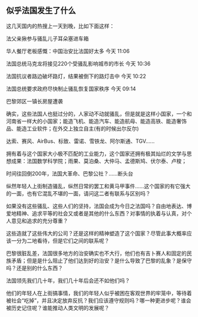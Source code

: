 ## 似乎法国发生了什么

这几天国内的热搜上一天到晚，比如下面这样：

法父亲揪参与骚乱儿子耳朵塞进车箱

华人餐厅老板感慨：中国治安比法国好太多
今天 11:06

法国总统马克龙将接见220个受骚乱影响城市的市长
今天 10:36

法国抗议者路边破坏路灯，结果被倒下的路灯击中
今天 10:22

法国总统要求政府尽快制止骚乱恢复国家秩序
今天 09:14

巴黎郊区一镇长房屋遭袭

确实，这些法国人也挺过分的，人家动不动就骚乱，但是就是这样小国家，一个和河南省一样大的小国家；能造飞机、能造汽车、能造航母、能造高铁、能造奢饰品、能造工业软件；在外交上独立自主(有的时候出尔反尔)

达索、赛风、AirBus、标致、雷诺、雪铁龙、阿尔斯通、TGV......

拥有着与这个国家大小极不匹配的工业能力，这个国家还拥有极其灿烂的文学与思想成果：法国数学科学院；雨果、莫泊桑、大仲马、孟德斯鸠、伏尔泰、卢梭；

时间往回倒200年，法国大革命、巴黎公社？......断头台

纵然年轻人上街制造骚乱，纵然日常的罢工和黄马甲事件......这个国家的有它强大的一面，也有它混乱不堪的一面，请问这二者有联系与区别吗？

如果没有这些骚乱、这些人们的坚持，法国会成为今日之法国吗？自由地表达、博爱地精神、追求平等的社会又或者是其他的什么东西？对事情的执着与认真，对个人意见和追求的充分尊重？

这些造就了这些伟大的公司？还是这样的精神塑造了这个国家？尽管此事大概率应该一分为二地看待，但是它们之间的联系呢？

巴黎很脏乱差，法国很多地方的治安确实也不大行，他们也有吉卜赛人和固定的民族矛盾；但是是什么阻止了他们达到好的治安？是什么导致了巴黎的乱象？是保守吗？还是别的什么东西？

法国领先我们几十年，我们几十年后会还不如他们吗？

他们的年轻人在上街搞事情，我们的年轻人似乎被困在客观世界的牢笼中，等待着被社会“吃掉”，并且决定放弃反抗？我们应该遵守规则吗？哪一种更进步呢？谁会被历史记住呢？谁能推动人类文明的发展呢？
